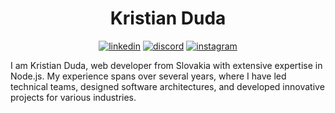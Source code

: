 <div align="center">

# Kristian Duda

[![linkedin](https://img.shields.io/badge/linkedin-0A66C2?&style=for-the-badge&logo=linkedin&logoColor=white)](https://www.linkedin.com/in/kristianduda)
[![discord](https://img.shields.io/badge/Discord-5865F2?style=for-the-badge&logo=discord&logoColor=white)](https://discord.com/users/796422354322325564)
[![instagram](https://img.shields.io/badge/Instagram-E4405F?style=for-the-badge&logo=instagram&logoColor=white)](https://www.instagram.com/krstn_duda)

</div>

I am Kristian Duda, web developer from Slovakia with extensive expertise in Node.js. My experience spans over several years, where I have led technical teams, designed software architectures, and developed innovative projects for various industries.
